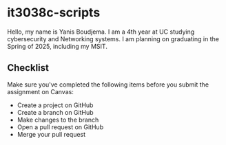 # it3038c-scripts

Hello, my name is Yanis Boudjema. I am a 4th year at UC studying cybersecurity and Networking systems. I am planning on graduating in the Spring of 2025, including my MSIT.

## Checklist

Make sure you've completed the following items before you submit the assignment on Canvas:
- Create a project on GitHub
- Create a branch on GitHub
- Make changes to the branch
- Open a pull request on GitHub
- Merge your pull request
